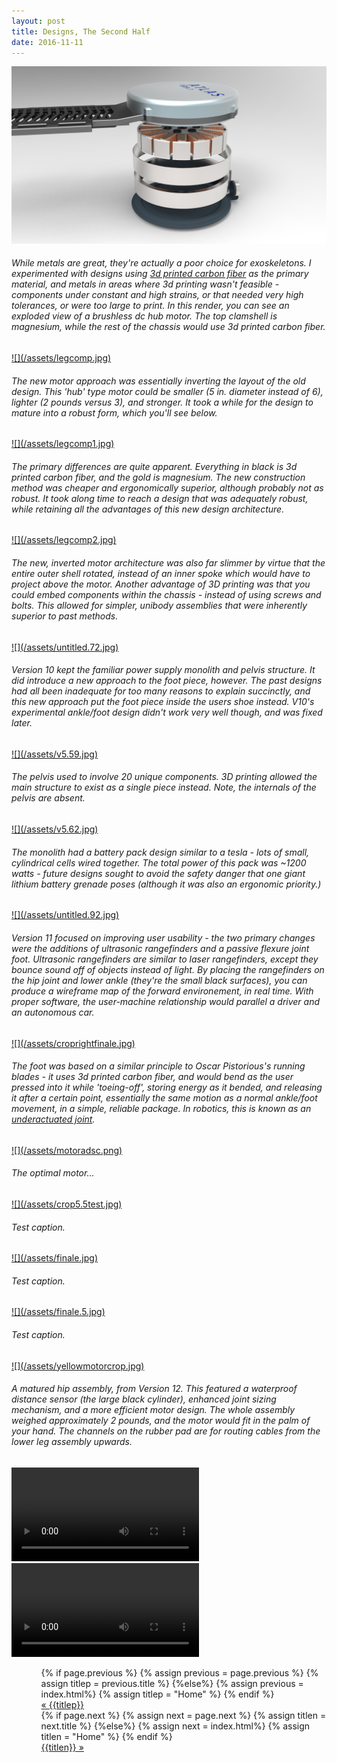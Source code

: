 ```yaml
---
layout: post
title: Designs, The Second Half
date: 2016-11-11
---
```

<a href="/assets/detailedmotor.jpg" target="_blank">![](/assets/detailedmotor.jpg)</a>
<h6>While metals are great, they're actually a poor choice for exoskeletons. I experimented with designs using <a href="https://markforged.com/" target="_blank">3d printed carbon fiber</a> as the primary material, and metals in areas where 3d printing wasn't feasible - components under constant and high strains, or  that needed very high tolerances, or were too large to print. In this render, you can see an exploded view of a brushless dc hub motor. The top clamshell is magnesium, while the rest of the chassis would use 3d printed carbon fiber.</h6>
<a href="/assets/legcomp.jpg" target="_blank">![](/assets/legcomp.jpg)</a>
<h6>The new motor approach was essentially inverting the layout of the old design. This 'hub' type motor could be smaller (5 in. diameter instead of 6), lighter (2 pounds versus 3), and stronger. It took a while for the design to mature into a robust form, which you'll see below.</h6>
<a href="/assets/legcomp1.jpg" target="_blank">![](/assets/legcomp1.jpg)</a>
<h6>The primary differences are quite apparent. Everything in black is 3d printed carbon fiber, and the gold is magnesium. The new construction method was cheaper and ergonomically superior, although probably not as robust. It took along time to reach a design that was adequately robust, while retaining all the advantages of this new design architecture.</h6>
<a href="/assets/legcomp2.jpg" target="_blank">![](/assets/legcomp2.jpg)</a>
<h6>The new, inverted motor architecture was also far slimmer by virtue that the entire outer shell rotated, instead of an inner spoke which would have to project above the motor. Another advantage of 3D printing was that you could embed components within the chassis - instead of using screws and bolts. This allowed for simpler, unibody assemblies that were inherently superior to past methods.</h6>
<a href="/assets/untitled.72.jpg" target="_blank">![](/assets/untitled.72.jpg)</a>
<h6>Version 10 kept the familiar power supply monolith and pelvis structure. It did introduce a new approach to the foot piece, however. The past designs had all been inadequate for too many reasons to explain succinctly, and this new approach put the foot piece inside the users shoe instead. V10's experimental ankle/foot design didn't work very well though, and was fixed later.</h6>
<a href="/assets/v5.59.jpg" target="_blank">![](/assets/v5.59.jpg)</a>
<h6>The pelvis used to involve 20 unique components. 3D printing allowed the main structure to exist as a single piece instead. Note, the internals of the pelvis are absent. </h6>
<a href="/assets/v5.62.jpg" target="_blank">![](/assets/v5.62.jpg)</a>
<h6>The monolith had a battery pack design similar to a tesla - lots of small, cylindrical cells wired together. The total power of this pack was ~1200 watts - future designs sought to avoid the safety danger that one giant lithium battery grenade poses (although it was also an ergonomic priority.)</h6>
<a href="/assets/untitled.92.jpg" target="_blank">![](/assets/untitled.92.jpg)</a>
<h6>Version 11 focused on improving user usability - the two primary changes were the additions of ultrasonic rangefinders and a passive flexure joint foot. Ultrasonic rangefinders are similar to laser rangefinders, except they bounce sound off of objects instead of light. By placing the rangefinders on the hip joint and lower ankle (they're the small black surfaces), you can produce a wireframe map of the forward environement, in real time. With proper software, the user-machine relationship would parallel a driver and an autonomous car.</h6>
<a href="/assets/croprightfinale.jpg" target="_blank">![](/assets/croprightfinale.jpg)</a>
<h6>The foot was based on a similar principle to Oscar Pistorious's running blades - it uses 3d printed carbon fiber, and would bend as the user pressed into it while 'toeing-off', storing energy as it bended, and releasing it after a certain point, essentially the same motion as a normal ankle/foot movement, in a simple, reliable package. In robotics, this is known as an <a href="http://underactuated.csail.mit.edu/underactuated.html" target="_blank">underactuated joint</a>.</h6>
<a href="/assets/motoradsc.png" target="blank">![](/assets/motoradsc.png)</a>
<h6>The optimal motor...</h6>
<a href="/assets/crop5.5test.jpg" target="_blank">![](/assets/crop5.5test.jpg)</a>
<h6>Test caption.</h6>
<a href="/assets/finale.jpg" target="_blank">![](/assets/finale.jpg)</a>
<h6>Test caption.</h6>
<a href="/assets/finale.5.jpg" target="_blank">![](/assets/finale.5.jpg)</a>
<h6>Test caption.</h6>
<a href="/assets/yellowmotorcrop.jpg" target="blank">![](/assets/yellowmotorcrop.jpg)</a>
<h6>A matured hip assembly, from Version 12. This featured a waterproof distance sensor (the large black cylinder), enhanced joint sizing mechanism, and a more efficient motor design. The whole assembly weighed approximately 2 pounds, and the motor would fit in the palm of your hand. The channels on the rubber pad are for routing cables from the lower leg assembly upwards.</h6>
<video controls autoplay>
    <source src="/assets/balancebeam.mp4">
</video>
<video controls autoplay>
    <source src="/assets/testCOManalysis.mp4">
</video>
<ul class="footer">
    <ul class="button">
        {% if page.previous %}
            {% assign previous = page.previous %}
            {% assign titlep = previous.title %}
        {%else%}
            {% assign previous = index.html%}
            {% assign titlep = "Home" %}
        {% endif %}
        <div class="button0"><a href="{{site.baseurl}}{{previous.url}}">&laquo; {{titlep}}</a></div>
        {% if page.next %}
            {% assign next = page.next %}
            {% assign titlen = next.title %}
        {%else%}
            {% assign next = index.html%}
            {% assign titlen = "Home" %}
        {% endif %}
        <div class="button0"><a href="{{site.baseurl}}{{next.url}}">{{titlen}} &raquo;</a></div>         
    </ul>
</ul>

